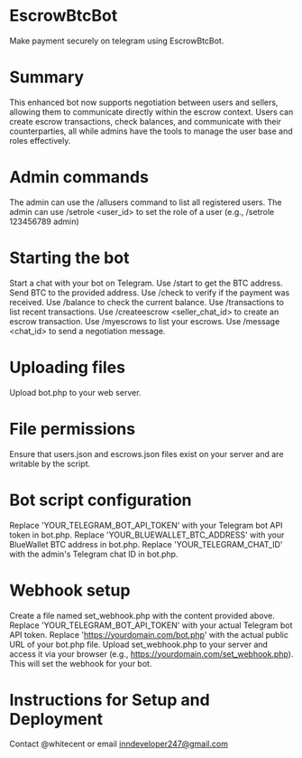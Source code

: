 # EscrowBtcBot
Make payment securely on telegram using EscrowBtcBot.
# Summary
This enhanced bot now supports negotiation between users and sellers, allowing them to communicate directly within the escrow context. Users can create escrow transactions, check balances, and communicate with their counterparties, all while admins have the tools to manage the user base and roles effectively.
# Admin commands
The admin can use the /allusers command to list all registered users.
The admin can use /setrole <user_id> <role> to set the role of a user (e.g., /setrole 123456789 admin)
# Starting the bot
Start a chat with your bot on Telegram.
Use /start to get the BTC address.
Send BTC to the provided address.
Use /check to verify if the payment was received.
Use /balance to check the current balance.
Use /transactions to list recent transactions.
Use /createescrow <amount> <seller_chat_id> to create an escrow transaction.
Use /myescrows to   list your escrows.
Use /message <chat_id> <message> to send a negotiation message.
# Uploading files
Upload bot.php to your web server.
# File permissions
Ensure that users.json and escrows.json files exist on your server and are writable by the script.
# Bot script configuration
Replace 'YOUR_TELEGRAM_BOT_API_TOKEN' with your Telegram bot API token in bot.php.
Replace 'YOUR_BLUEWALLET_BTC_ADDRESS' with your BlueWallet BTC address in bot.php.
Replace 'YOUR_TELEGRAM_CHAT_ID' with the admin's Telegram chat ID in bot.php.
# Webhook setup
Create a file named set_webhook.php with the content provided above.
Replace 'YOUR_TELEGRAM_BOT_API_TOKEN' with your actual Telegram bot API token.
Replace 'https://yourdomain.com/bot.php' with the actual public URL of your bot.php file.
Upload set_webhook.php to your server and access it via your browser (e.g., https://yourdomain.com/set_webhook.php). This will set the webhook for your bot.
# Instructions for Setup and Deployment
Contact @whitecent or email inndeveloper247@gmail.com
